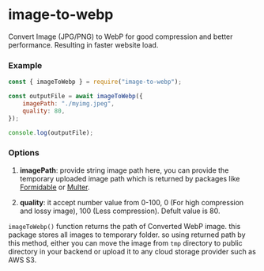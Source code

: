 # image-to-webp

Convert Image (JPG/PNG) to WebP for good compression and better performance. Resulting in faster website load.

### Example

```javascript
const { imageToWebp } = require("image-to-webp");

const outputFile = await imageToWebp({
    imagePath: "./myimg.jpeg",
    quality: 80,
});

console.log(outputFile);
```

### Options

1. **imagePath**:
provide string image path here, you can provide the temporary uploaded image path which is returned by packages like [Formidable](https://www.npmjs.com/package/formidable) or [Multer](https://www.npmjs.com/package/multer).

2. **quality**: it accept number value from 0-100, 0 (For high compression and lossy image), 100 (Less compression). Defult value is 80.


`imageToWebp()` function returns the path of Converted WebP image. this package stores all images to temporary folder. so using returned path by this method, either you can move the image from `tmp` directory to public directory in your backend or upload it to any cloud storage provider such as AWS S3.